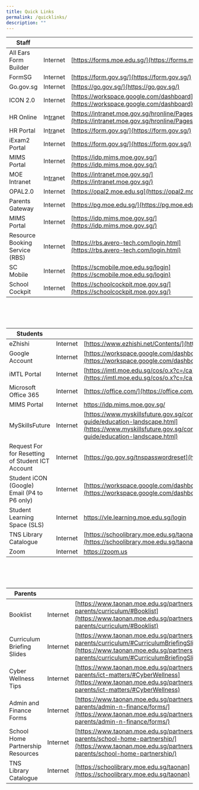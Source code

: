 ```yaml
---
title: Quick Links
permalink: /quicklinks/
description: ""
---
```

| Staff |  |  |
| -------- | -------- | -------- |
| All Ears Form Builder    | Internet   | [https://forms.moe.edu.sg/](https://forms.moe.edu.sg/)    | 
| FormSG    | Internet   | [https://form.gov.sg/](https://form.gov.sg/)   |
| Go.gov.sg | Internet   | [https://go.gov.sg/](https://go.gov.sg/)   |
| ICON 2.0    | Internet   | [https://workspace.google.com/dashboard](https://workspace.google.com/dashboard)   |
| HR Online    | In<u>tra</u>net   | [https://intranet.moe.gov.sg/hronline/Pages/Home.aspx](https://intranet.moe.gov.sg/hronline/Pages/Home.aspx)  |
| HR Portal    | In<u>tra</u>net   | [https://form.gov.sg/](https://form.gov.sg/)   |
| iExam2 Portal    | Internet   |[https://form.gov.sg/](https://form.gov.sg/)   |
| MIMS Portal    | Internet   | [https://idp.mims.moe.gov.sg/](https://idp.mims.moe.gov.sg/)   |
| MOE Intranet   | In<u>tra</u>net   | [https://intranet.moe.gov.sg/](https://intranet.moe.gov.sg/)   |
| OPAL2.0    | Internet   | [https://opal2.moe.edu.sg](https://opal2.moe.edu.sg)  |
| Parents Gateway    | Internet   | [https://pg.moe.edu.sg/](https://pg.moe.edu.sg/)  |
| MIMS Portal    | Internet   | [https://idp.mims.moe.gov.sg/](https://idp.mims.moe.gov.sg/)   |
| Resource Booking Service (RBS)    | Internet   | [https://rbs.avero-tech.com/login.html](https://rbs.avero-tech.com/login.html) |
| SC Mobile    | Internet   | [https://scmobile.moe.edu.sg/login](https://scmobile.moe.edu.sg/login) |
| School Cockpit    | Internet   | [https://schoolcockpit.moe.gov.sg/](https://schoolcockpit.moe.gov.sg/) |

<br>
<br>
<br>

| Students |  |  |
| -------- | -------- | -------- |
| eZhishi    | Internet   | [https://www.ezhishi.net/Contents/](https://www.ezhishi.net/Contents/)    | 
| Google Account    | Internet   | [https://workspace.google.com/dashboard](https://workspace.google.com/dashboard)  |
| iMTL Portal    | Internet   | [https://imtl.moe.edu.sg/cos/o.x?c=/ca7_imtl/user&amp;func=login](https://imtl.moe.edu.sg/cos/o.x?c=/ca7_imtl/user&amp;func=login)   |
| Microsoft Office 365    | Internet   | [https://office.com/](https://office.com/)  |
| MIMS Portal    | Internet   | https://idp.mims.moe.gov.sg/   |
| MySkillsFuture | Internet   | [https://www.myskillsfuture.gov.sg/content/student/en/primary/education-guide/education-landscape.html](https://www.myskillsfuture.gov.sg/content/student/en/primary/education-guide/education-landscape.html)  |
| Request For for Resetting of Student ICT Account    | Internet   | [https://go.gov.sg/tnspasswordreset](https://go.gov.sg/tnspasswordreset)   |
| Student iCON (Google) Email (P4 to P6 only)    | Internet   | [https://workspace.google.com/dashboard](https://workspace.google.com/dashboard)  |
| Student Learning Space (SLS)   | Internet   | [https://vle.learning.moe.edu.sg/login ](https://vle.learning.moe.edu.sg/login )  |
| TNS Library Catalogue    | Internet   | [https://schoolibrary.moe.edu.sg/taonan](https://schoolibrary.moe.edu.sg/taonan)   |
| Zoom   | Internet   | [https://zoom.us ](https://zoom.us )  |

<br>
<br>
<br>

| Parents |  |  |
| -------- | -------- | -------- |
| Booklist   | Internet   | [https://www.taonan.moe.edu.sg/partners/for-parents/curriculum/#Booklist](https://www.taonan.moe.edu.sg/partners/for-parents/curriculum/#Booklist)    | 
| Curriculum Briefing Slides    | Internet   | [https://www.taonan.moe.edu.sg/partners/for-parents/curriculum/#CurriculumBriefingSlides](https://www.taonan.moe.edu.sg/partners/for-parents/curriculum/#CurriculumBriefingSlides)  |
| Cyber Wellness Tips  | Internet   | [https://www.taonan.moe.edu.sg/partners/for-parents/ict-matters/#CyberWellness](https://www.taonan.moe.edu.sg/partners/for-parents/ict-matters/#CyberWellness)   |
| Admin and Finance Forms    | Internet   | [https://www.taonan.moe.edu.sg/partners/for-parents/admin-n-finance/forms/](https://www.taonan.moe.edu.sg/partners/for-parents/admin-n-finance/forms/)  |
| School Home Partnership Resources    | Internet   | [https://www.taonan.moe.edu.sg/partners/for-parents/school-home-partnership/](https://www.taonan.moe.edu.sg/partners/for-parents/school-home-partnership/)  |
| TNS Library Catalogue    | Internet   | [https://schoolibrary.moe.edu.sg/taonan](https://schoolibrary.moe.edu.sg/taonan)    |